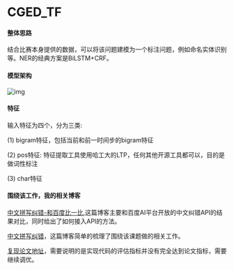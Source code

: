 # CGED_TF

#### 整体思路

结合比赛本身提供的数据，可以将该问题建模为一个标注问题，例如命名实体识别等。NER的经典方案是BiLSTM+CRF。

#### 模型架构

![img](http://wx4.sinaimg.cn/mw690/aba7d18bgy1g13ty32x8fj20md0bmtbp.jpg)

#### 特征

输入特征为四个，分为三类:

(1) bigram特征，包括当前和前一时间步的bigram特征 

(2) pos特征: 特征提取工具使用哈工大的LTP，任何其他开源工具都可以，目的是做词性标注

(3) char特征

#### 围绕该工作，我的相关博客

[中文拼写纠错-和百度比一比](https://zhpmatrix.github.io/2019/02/01/rethinking-spellchecker/),这篇博客主要和百度AI平台开放的中文纠错API的结果对比，同时给出了如何接入API的方法。

[中文拼写纠错](https://zhpmatrix.github.io/2018/12/17/chinese-spell-checker/)，这篇博客简单的梳理了围绕该课题做的相关工作。

[复现论文地址](https://pdfs.semanticscholar.org/c1d3/954b4b1951c8584d7feab94115b4816b577f.pdf?_ga=2.257663115.1623131418.1552658691-1526348929.1541338252)，需要说明的是实现代码的评估指标并没有完全达到论文指标，需要继续调优。

